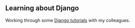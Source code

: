 Learning about Django
----

Working through some [Django tutorials](https://docs.djangoproject.com/en/1.11/intro/tutorial01/) with my colleagues.


